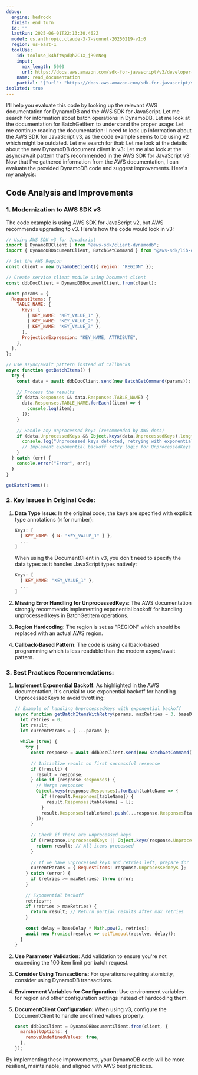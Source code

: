 ```yaml
---
debug:
  engine: bedrock
  finish: end_turn
  id: ""
  lastRun: 2025-06-01T22:13:30.462Z
  model: us.anthropic.claude-3-7-sonnet-20250219-v1:0
  region: us-east-1
  toolUse:
    id: tooluse_k4hftWpdQh2C1X_jR9nNeg
    input:
      max_length: 5000
      url: https://docs.aws.amazon.com/sdk-for-javascript/v3/developer-guide/using-async-await.html
    name: read_documentation
    partial: '{"url": "https://docs.aws.amazon.com/sdk-for-javascript/v3/developer-guide/using-async-await.html", "max_length": 5000}'
isolated: true
---
```

I'll help you evaluate this code by looking up the relevant AWS documentation for DynamoDB and the AWS SDK for JavaScript. Let me search for information about batch operations in DynamoDB. Let me look at the documentation for BatchGetItem to understand the proper usage: Let me continue reading the documentation: I need to look up information about the AWS SDK for JavaScript v3, as the code example seems to be using v2 which might be outdated. Let me search for that: Let me look at the details about the new DynamoDB document client in v3: Let me also look at the async/await pattern that's recommended in the AWS SDK for JavaScript v3: Now that I've gathered information from the AWS documentation, I can evaluate the provided DynamoDB code and suggest improvements. Here's my analysis:

## Code Analysis and Improvements

### 1. Modernization to AWS SDK v3

The code example is using AWS SDK for JavaScript v2, but AWS recommends upgrading to v3. Here's how the code would look in v3:

```javascript
// Using AWS SDK v3 for JavaScript
import { DynamoDBClient } from "@aws-sdk/client-dynamodb";
import { DynamoDBDocumentClient, BatchGetCommand } from "@aws-sdk/lib-dynamodb";

// Set the AWS Region
const client = new DynamoDBClient({ region: "REGION" });

// Create service client module using Document client
const ddbDocClient = DynamoDBDocumentClient.from(client);

const params = {
  RequestItems: {
    TABLE_NAME: {
      Keys: [
        { KEY_NAME: "KEY_VALUE_1" },
        { KEY_NAME: "KEY_VALUE_2" },
        { KEY_NAME: "KEY_VALUE_3" },
      ],
      ProjectionExpression: "KEY_NAME, ATTRIBUTE",
    },
  },
};

// Use async/await pattern instead of callbacks
async function getBatchItems() {
  try {
    const data = await ddbDocClient.send(new BatchGetCommand(params));
    
    // Process the results
    if (data.Responses && data.Responses.TABLE_NAME) {
      data.Responses.TABLE_NAME.forEach((item) => {
        console.log(item);
      });
    }
    
    // Handle any unprocessed keys (recommended by AWS docs)
    if (data.UnprocessedKeys && Object.keys(data.UnprocessedKeys).length > 0) {
      console.log("Unprocessed keys detected, retrying with exponential backoff...");
      // Implement exponential backoff retry logic for UnprocessedKeys
    }
  } catch (err) {
    console.error("Error", err);
  }
}

getBatchItems();
```

### 2. Key Issues in Original Code:

1. **Data Type Issue**: In the original code, the keys are specified with explicit type annotations (`N` for number):
   ```javascript
   Keys: [
     { KEY_NAME: { N: "KEY_VALUE_1" } },
     ...
   ]
   ```
   
   When using the DocumentClient in v3, you don't need to specify the data types as it handles JavaScript types natively:
   ```javascript
   Keys: [
     { KEY_NAME: "KEY_VALUE_1" },
     ...
   ]
   ```

2. **Missing Error Handling for UnprocessedKeys**: The AWS documentation strongly recommends implementing exponential backoff for handling unprocessed keys in BatchGetItem operations.

3. **Region Hardcoding**: The region is set as "REGION" which should be replaced with an actual AWS region.

4. **Callback-Based Pattern**: The code is using callback-based programming which is less readable than the modern async/await pattern.

### 3. Best Practices Recommendations:

1. **Implement Exponential Backoff**: As highlighted in the AWS documentation, it's crucial to use exponential backoff for handling UnprocessedKeys to avoid throttling:

   ```javascript
   // Example of handling UnprocessedKeys with exponential backoff
   async function getBatchItemsWithRetry(params, maxRetries = 3, baseDelay = 50) {
     let retries = 0;
     let result;
     let currentParams = { ...params };
     
     while (true) {
       try {
         const response = await ddbDocClient.send(new BatchGetCommand(currentParams));
         
         // Initialize result on first successful response
         if (!result) {
           result = response;
         } else if (response.Responses) {
           // Merge responses
           Object.keys(response.Responses).forEach(tableName => {
             if (!result.Responses[tableName]) {
               result.Responses[tableName] = [];
             }
             result.Responses[tableName].push(...response.Responses[tableName]);
           });
         }
         
         // Check if there are unprocessed keys
         if (!response.UnprocessedKeys || Object.keys(response.UnprocessedKeys).length === 0) {
           return result; // All items processed
         }
         
         // If we have unprocessed keys and retries left, prepare for retry
         currentParams = { RequestItems: response.UnprocessedKeys };
       } catch (error) {
         if (retries >= maxRetries) throw error;
       }
       
       // Exponential backoff
       retries++;
       if (retries > maxRetries) {
         return result; // Return partial results after max retries
       }
       
       const delay = baseDelay * Math.pow(2, retries);
       await new Promise(resolve => setTimeout(resolve, delay));
     }
   }
   ```

2. **Use Parameter Validation**: Add validation to ensure you're not exceeding the 100 item limit per batch request.

3. **Consider Using Transactions**: For operations requiring atomicity, consider using DynamoDB transactions.

4. **Environment Variables for Configuration**: Use environment variables for region and other configuration settings instead of hardcoding them.

5. **DocumentClient Configuration**: When using v3, configure the DocumentClient to handle undefined values properly:

   ```javascript
   const ddbDocClient = DynamoDBDocumentClient.from(client, {
     marshallOptions: {
       removeUndefinedValues: true,
     },
   });
   ```

By implementing these improvements, your DynamoDB code will be more resilient, maintainable, and aligned with AWS best practices.